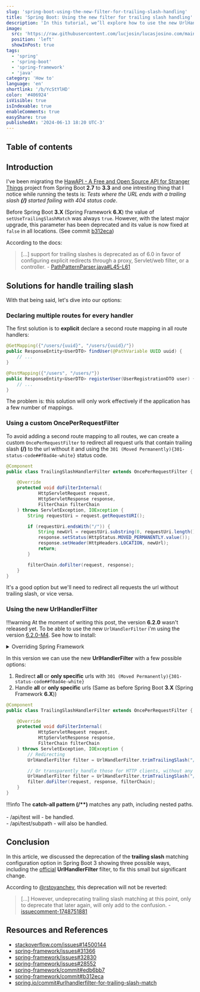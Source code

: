 ```yaml
---
slug: 'spring-boot-using-the-new-filter-for-trailing-slash-handling'
title: 'Spring Boot: Using the new filter for trailing slash handling'
description: 'In this tutorial, we’ll explore how to use the new UrlHandlerFilter to handle trailing slash in Spring Boot 3, including how to forward or redirect requests.'
image:
  src: 'https://raw.githubusercontent.com/lucjosin/lucasjosino.com/main/public/static/blog/YcStYlHD/spring-url-filter.png'
  position: 'left'
  showInPost: true
tags:
  - 'spring'
  - 'spring-boot'
  - 'spring-framework'
  - 'java'
category: 'How to'
language: 'en'
shortlink: '/b/YcStYlHD'
color: '#406924'
isVisible: true
isIndexable: true
enableComments: true
easyShare: true
publishedAt: '2024-06-13 18:20 UTC-3'
---
```


## Table of contents

## Introduction

I've been migrating the [HawAPI - A Free and Open Source API for Stranger Things](https://hawapi.theproject.id/) project from Spring Boot **2.7** to **3.3** and one intresting thing that I notice while running the tests is: _Tests where the URL ends with a trailing slash **(/)** started failing with 404 status code_.

Before Spring Boot **3.X** (Spring Framework **6.X**) the value of `setUseTrailingSlashMatch` was always `true`. However, with the latest major upgrade, this parameter has been deprecated and its value is now fixed at `false` in all locations. (See commit [b312eca](https://github.com/spring-projects/spring-framework/commit/b312eca39177cf9bd588c52c3b56ca42b4f75271))

According to the docs:

> [...] support for trailing slashes is deprecated as of 6.0 in favor of configuring explicit redirects through a proxy, Servlet/web filter, or a controller. - [PathPatternParser.java#L45-L61](https://github.com/spring-projects/spring-framework/blob/69c44dee9946d3bb1a1aa0ddef16f3226df6acc7/spring-web/src/main/java/org/springframework/web/util/pattern/PathPatternParser.java#L45-L61)

## Solutions for handle trailing slash

With that being said, let's dive into our options:

### Declaring multiple routes for every handler

The first solution is to **explicit** declare a second route mapping in all route handlers:

```java title="UserController.java"
@GetMapping({"/users/{uuid}", "/users/{uuid}/"})
public ResponseEntity<UserDTO> findUser(@PathVariable UUID uuid) {
    // ...
}

@PostMapping({"/users", "/users/"})
public ResponseEntity<UserDTO> registerUser(UserRegistrationDTO user) {
    // ...
}
```

The problem is: this solution will only work effectively if the application has a few number of mappings.

### Using a custom OncePerRequestFilter

To avoid adding a second route mapping to all routes, we can create a custom `OncePerRequestFilter` to redirect
all request urls that contain trailing slash **(/)** to the url without it and using the `301 (Moved Permanently){301-status-code##f0ad4e-white}` status code.

```java title="TrailingSlashHandlerFilter.java" ins={10-19}
@Component
public class TrailingSlashHandlerFilter extends OncePerRequestFilter {

    @Override
    protected void doFilterInternal(
            HttpServletRequest request,
            HttpServletResponse response,
            FilterChain filterChain
    ) throws ServletException, IOException {
        String requestUri = request.getRequestURI();

        if (requestUri.endsWith("/")) {
            String newUrl = requestUri.substring(0, requestUri.length() - 1);
            response.setStatus(HttpStatus.MOVED_PERMANENTLY.value());
            response.setHeader(HttpHeaders.LOCATION, newUrl);
            return;
        }

        filterChain.doFilter(request, response);
    }
}
```

It's a good option but we'll need to redirect all requests the url without trailing slash, or vice versa.

### Using the new UrlHandlerFilter

!!!warning At the moment of writing this post, the version **6.2.0** wasn't released yet. To be able to use the new `UrlHandlerFilter` i'm using the version [6.2.0-M4](https://github.com/spring-projects/spring-framework/releases/tag/v6.2.0-M4). See how to install:

<details>
<summary>Overriding Spring Framework</summary>

1. Add the milestone repository to your pom.xml file:

```xml title="pom.xml" ins={7-14, 16-25} showLineNumbers=false
    <repositories>
        <repository>
            <id>maven_central</id>
            <name>Maven Central</name>
            <url>https://repo.maven.apache.org/maven2/</url>
        </repository>
        <repository>
            <id>spring-milestones</id>
            <name>Spring Milestones</name>
            <url>https://repo.spring.io/milestone</url>
            <snapshots>
                <enabled>false</enabled>
            </snapshots>
        </repository>
    </repositories>
    <pluginRepositories>
        <pluginRepository>
            <id>spring-milestones</id>
            <name>Spring Milestones</name>
            <url>https://repo.spring.io/milestone</url>
            <snapshots>
                <enabled>false</enabled>
            </snapshots>
        </pluginRepository>
    </pluginRepositories>
```

2. Override spring framework version:

```xml title="pom.xml" ins={3}
    <properties>
        <java.version>21</java.version>
        <spring-framework.version>6.2.0-M4</spring-framework.version>
    </properties>
```

</details>

In this version we can use the new **UrlHandlerFilter** with a few possible options:

1. Redirect **all** or **only specific** urls with `301 (Moved Permanently){301-status-code##f0ad4e-white}`
2. Handle **all** or **only specific** urls (Same as before Spring Boot **3.X** (Spring Framework **6.X**))

```java title="TrailingSlashHandlerFilter.java" ins={10-15}
@Component
public class TrailingSlashHandlerFilter extends OncePerRequestFilter {

    @Override
    protected void doFilterInternal(
            HttpServletRequest request,
            HttpServletResponse response,
            FilterChain filterChain
    ) throws ServletException, IOException {
        // Redirecting
        UrlHandlerFilter filter = UrlHandlerFilter.trimTrailingSlash("/**").andRedirect(HttpStatus.PERMANENT_REDIRECT).build();

        // Or transparently handle those for HTTP clients, without any redirect:
        UrlHandlerFilter filter = UrlHandlerFilter.trimTrailingSlash("/**").andHandleRequest().build();
        filter.doFilter(request, response, filterChain);
    }
}
```

!!!info The **catch-all pattern (/\*\*)** matches any path, including nested paths. \
\
\- /api/test will - be handled.
\
\- /api/test/subpath - will also be handled.

## Conclusion

In this article, we discussed the deprecation of the **trailing slash** matching configuration option in Spring Boot 3 showing three possible ways, including the [official](#using-the-new-urlhandlerfilter) **UrlHandlerFilter** filter, to fix this small but significant change.

According to [@rstoyanchev](https://github.com/rstoyanchev), this deprecation will not be reverted:

> [...] However, undeprecating trailing slash matching at this point, only to deprecate that later again, will only add to the confusion. - [issuecomment-1748751881](https://github.com/spring-projects/spring-framework/issues/28552#issuecomment-1748751881)

## Resources and References

- [stackoverflow.com/issues#14500144](https://stackoverflow.com/a/74786037/14500144)
- [spring-framework/issues#31366](https://github.com/spring-projects/spring-framework/issues/31366)
- [spring-framework/issues#32830](https://github.com/spring-projects/spring-framework/issues/32830)
- [spring-framework/issues#28552](https://github.com/spring-projects/spring-framework/issues/28552)
- [spring-framework/commit#edb6bb7](https://github.com/spring-projects/spring-framework/commit/edb6bb717d9ea10429a9e5c1fba285cd7761d5a1)
- [spring-framework/commit#b312eca](https://github.com/spring-projects/spring-framework/commit/b312eca39177cf9bd588c52c3b56ca42b4f75271)
- [spring.io/commit#urlhandlerfilter-for-trailing-slash-match](https://spring.io/blog/2024/05/16/spring-framework-6-2-0-m2-available-now#urlhandlerfilter-for-trailing-slash-match)
